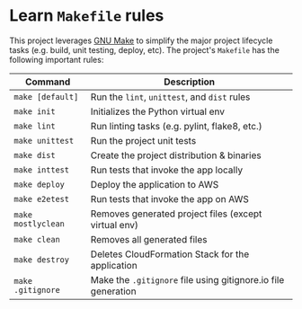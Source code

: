 # Learn `Makefile` rules

This project leverages [GNU Make](https://www.gnu.org/software/make/manual/make.html) to simplify the major project lifecycle tasks (e.g. build, unit testing, deploy, etc). The project's `Makefile` has the following important rules:

| Command            | Description                                                   |
| ------------------ | ------------------------------------------------------------- |
| `make [default]`   | Run the `lint`, `unittest`, and `dist` rules                  |
| `make init`        | Initializes the Python virtual env                            |
| `make lint`        | Run linting tasks (e.g. pylint, flake8, etc.)                 |
| `make unittest`    | Run the project unit tests                                    |
| `make dist`        | Create the project distribution & binaries                    |
| `make inttest`     | Run tests that invoke the app locally                         |
| `make deploy`      | Deploy the application to AWS                                 |
| `make e2etest`     | Run tests that invoke the app on AWS                          |
| `make mostlyclean` | Removes generated project files (except virtual env)          |
| `make clean`       | Removes all generated files                                   |
| `make destroy`     | Deletes CloudFormation Stack for the application              |
| `make .gitignore`  | Make the `.gitignore` file using gitignore.io file generation |
